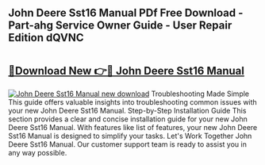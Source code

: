 ## John Deere Sst16 Manual PDf Free Download - Part-ahg Service Owner Guide - User Repair Edition dQVNC

# <h2><a href="http://bc85890.oget.top/?id=John+Deere+Sst16+Manual">🔗Download New 👉🔴 John Deere Sst16 Manual</a></h2>

[![John Deere Sst16 Manual new download](https://i.imgur.com/5g1atiW.png)](http://bc85890.oget.top/?id=John+Deere+Sst16+Manual)
Troubleshooting Made Simple This guide offers valuable insights into troubleshooting common issues with your new John Deere Sst16 Manual. Step-by-Step Installation Guide This section provides a clear and concise installation guide for your new John Deere Sst16 Manual. With features like list of features, your new John Deere Sst16 Manual is designed to simplify your tasks. Let's Work Together John Deere Sst16 Manual. Our customer support team is ready to assist you in any way possible.
